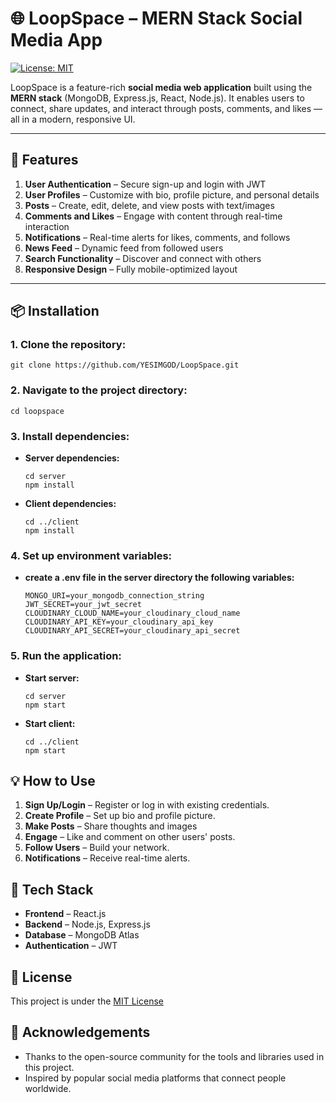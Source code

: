 # 🌐 LoopSpace – MERN Stack Social Media App
[![License: MIT](https://img.shields.io/badge/License-MIT-yellow.svg)](LICENSE)

LoopSpace is a feature-rich **social media web application** built using the **MERN stack** (MongoDB, Express.js, React, Node.js). It enables users to connect, share updates, and interact through posts, comments, and likes — all in a modern, responsive UI.

---

## 🔧 Features

1. **User Authentication** – Secure sign-up and login with JWT  
2. **User Profiles** – Customize with bio, profile picture, and personal details  
3. **Posts** – Create, edit, delete, and view posts with text/images  
4. **Comments and Likes** – Engage with content through real-time interaction  
5. **Notifications** – Real-time alerts for likes, comments, and follows  
6. **News Feed** – Dynamic feed from followed users  
7. **Search Functionality** – Discover and connect with others  
8. **Responsive Design** – Fully mobile-optimized layout

---

## 📦 Installation

### 1. Clone the repository:
   ```
   git clone https://github.com/YESIMGOD/LoopSpace.git
   ```

### 2. Navigate to the project directory:
   ```
   cd loopspace
   ```

### 3. Install dependencies:
   - **Server dependencies:**
     ```
     cd server
     npm install
     ```

   - **Client dependencies:**
     ```
     cd ../client
     npm install
     ```

### 4. Set up environment variables:
   - **create a .env file in the server directory the following variables:**
     ```
     MONGO_URI=your_mongodb_connection_string
     JWT_SECRET=your_jwt_secret
     CLOUDINARY_CLOUD_NAME=your_cloudinary_cloud_name
     CLOUDINARY_API_KEY=your_cloudinary_api_key
     CLOUDINARY_API_SECRET=your_cloudinary_api_secret
     ```

### 5. Run the application:
   - **Start server:**
     ```
     cd server
     npm start
     ```

   - **Start client:**
     ```
     cd ../client
     npm start
     ```

## 💡 How to Use
1. **Sign Up/Login** – Register or log in with existing credentials.
2. **Create Profile** – Set up bio and profile picture.
3. **Make Posts** – Share thoughts and images
4. **Engage** – Like and comment on other users' posts.
5. **Follow Users** – Build your network.
6. **Notifications** – Receive real-time alerts.

## 🧠 Tech Stack
- **Frontend** – React.js
- **Backend** – Node.js, Express.js
- **Database** – MongoDB Atlas
- **Authentication** – JWT

## 📄 License
This project is under the [MIT License](LICENSE)

## 🙏 Acknowledgements
- Thanks to the open-source community for the tools and libraries used in this project.
- Inspired by popular social media platforms that connect people worldwide.
